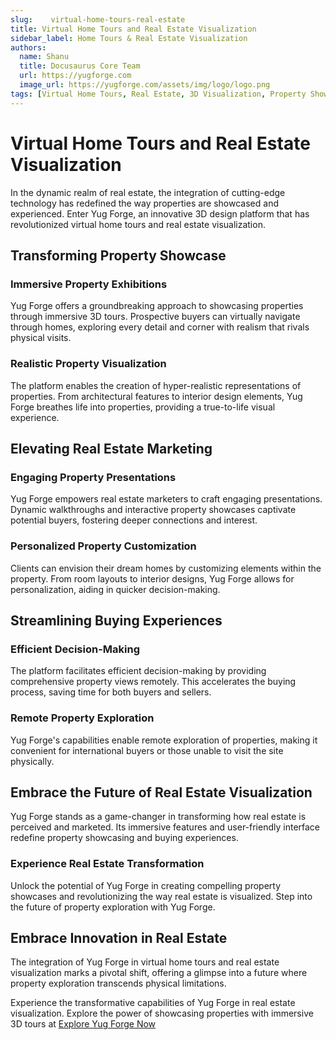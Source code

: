 ```yaml
---
slug:    virtual-home-tours-real-estate
title: Virtual Home Tours and Real Estate Visualization
sidebar_label: Home Tours & Real Estate Visualization
authors:
  name: Shanu
  title: Docusaurus Core Team
  url: https://yugforge.com
  image_url: https://yugforge.com/assets/img/logo/logo.png
tags: [Virtual Home Tours, Real Estate, 3D Visualization, Property Showcase, Yug Forge, docusaurus]
---
```


# Virtual Home Tours and Real Estate Visualization

In the dynamic realm of real estate, the integration of cutting-edge technology has redefined the way properties are showcased and experienced. Enter Yug Forge, an innovative 3D design platform that has revolutionized virtual home tours and real estate visualization.

## Transforming Property Showcase

### Immersive Property Exhibitions

Yug Forge offers a groundbreaking approach to showcasing properties through immersive 3D tours. Prospective buyers can virtually navigate through homes, exploring every detail and corner with realism that rivals physical visits.

### Realistic Property Visualization

The platform enables the creation of hyper-realistic representations of properties. From architectural features to interior design elements, Yug Forge breathes life into properties, providing a true-to-life visual experience.

## Elevating Real Estate Marketing

### Engaging Property Presentations

Yug Forge empowers real estate marketers to craft engaging presentations. Dynamic walkthroughs and interactive property showcases captivate potential buyers, fostering deeper connections and interest.

### Personalized Property Customization

Clients can envision their dream homes by customizing elements within the property. From room layouts to interior designs, Yug Forge allows for personalization, aiding in quicker decision-making.

## Streamlining Buying Experiences

### Efficient Decision-Making

The platform facilitates efficient decision-making by providing comprehensive property views remotely. This accelerates the buying process, saving time for both buyers and sellers.

### Remote Property Exploration

Yug Forge's capabilities enable remote exploration of properties, making it convenient for international buyers or those unable to visit the site physically.

## Embrace the Future of Real Estate Visualization

Yug Forge stands as a game-changer in transforming how real estate is perceived and marketed. Its immersive features and user-friendly interface redefine property showcasing and buying experiences.

### Experience Real Estate Transformation

Unlock the potential of Yug Forge in creating compelling property showcases and revolutionizing the way real estate is visualized. Step into the future of property exploration with Yug Forge.

## Embrace Innovation in Real Estate

The integration of Yug Forge in virtual home tours and real estate visualization marks a pivotal shift, offering a glimpse into a future where property exploration transcends physical limitations.

Experience the transformative capabilities of Yug Forge in real estate visualization. Explore the power of showcasing properties with immersive 3D tours at [Explore Yug Forge Now](https://www.yugforge.com)
